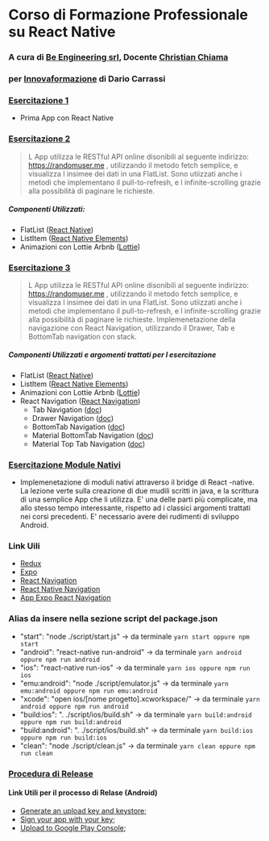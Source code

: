 # Corso di Formazione Professionale su React Native
### A cura di [Be Engineering srl](https://www.linkedin.com/company/be-engineering-srl/about/?viewAsMember=true), Docente [Christian Chiama](https://www.linkedin.com/in/christian-chiama/) ##
### per [Innovaformazione](https://www.innovaformazione.net) di Dario Carrassi ###


### [Esercitazione 1](https://github.com/be-engineering/Corso-React-Native/tree/master/Esercitazione-1) ###
* Prima App con React Native

### [Esercitazione 2](https://github.com/be-engineering/Corso-React-Native/tree/master/Esercitazione-2) ###
> L App utilizza le RESTful API online disonibili al seguente indirizzo: https://randomuser.me , utilizzando il metodo fetch semplice, e visualizza l insimee dei dati in una FlatList. Sono utiizzati anche i metodi che implementano il pull-to-refresh, e l infinite-scrolling grazie alla possibilità di paginare le richieste.

##### Componenti Utilizzati:
  * FlatList ([React Native](https://facebook.github.io/react-native/))
  * ListItem ([React Native Elements](https://react-native-training.github.io/react-native-elements/))
  * Animazioni con Lottie Arbnb ([Lottie](https://github.com/airbnb/lottie-react-native#readme))

### [Esercitazione 3](https://github.com/be-engineering/Corso-React-Native/tree/master/Esercitazione-3) ###
> L App utilizza le RESTful API online disonibili al seguente indirizzo: https://randomuser.me , utilizzando il metodo fetch semplice, e visualizza l insimee dei dati in una FlatList. Sono utiizzati anche i metodi che implementano il pull-to-refresh, e l infinite-scrolling grazie alla possibilità di paginare le richieste. Implemenetazione della navigazione con React Navigation, utilizzando il Drawer, Tab e BottomTab navigation con stack.

##### Componenti Utilizzati e argomenti trattati per l esercitazione
  * FlatList ([React Native](https://facebook.github.io/react-native/))
  * ListItem ([React Native Elements](https://react-native-training.github.io/react-native-elements/))
  * Animazioni con Lottie Arbnb ([Lottie](https://github.com/airbnb/lottie-react-native#readme))
  * React Navigation ([React Navigation](https://reactnavigation.org))
    * Tab Navigation ([doc](https://reactnavigation.org/docs/en/tab-based-navigation.html))
    * Drawer Navigation ([doc](https://reactnavigation.org/docs/en/drawer-based-navigation.html))
    * BottomTab Navigation ([doc](https://reactnavigation.org/docs/en/bottom-tab-navigator.html))
    * Material BottomTab Navigation ([doc](https://reactnavigation.org/docs/en/material-bottom-tab-navigator.html))
    * Material Top Tab Navigation ([doc](https://reactnavigation.org/docs/en/material-top-tab-navigator.html))

### [Esercitazione Module Nativi](https://github.com/be-engine4ering/Corso-React-Native/tree/master/Esercitazione-4) ###
* Implemenetazione di moduli nativi attraverso il bridge di React -native. La lezione verte sulla creazione di due mudili scritti in java, e la scrittura di una semplice App che li utilizza. E' una delle parti più complicate, ma allo stesso tempo interessante, rispetto ad i classici argomenti trattati nei corsi precedenti. E' necessario avere dei rudimenti di sviluppo Android.

### Link Uili
* [Redux](https://redux.js.org/introduction/examples)
* [Expo](https://docs.expo.io/versions/v32.0.0/introduction/installation/)
* [React Navigation](https://reactnavigation.org)
* [React Native Navigation](https://github.com/wix/react-native-navigation)
* [App Expo React Navigation](https://expo.io/@react-navigation/NavigationPlayground)


### Alias da insere nella sezione script del package.json
* "start": "node ./script/start.js"  -> da terminale ```yarn start oppure npm start```
* "android": "react-native run-android"  -> da terminale ```yarn android oppure npm run android```
* "ios": "react-native run-ios"  -> da terminale ```yarn ios oppure npm run ios```
* "emu:android": "node ./script/emulator.js"  -> da terminale ```yarn emu:android oppure npm run emu:android```
* "xcode": "open ios/[nome progetto].xcworkspace/"  -> da terminale ```yarn android oppure npm run android```
* "build:ios": ". ./script/ios/build.sh"  -> da terminale ```yarn build:android oppure npm run build:android```
* "build:android": ". ./script/ios/build.sh"  -> da terminale ```yarn build:ios oppure npm run build:ios```
* "clean": "node ./script/clean.js"  -> da terminale ```yarn clean oppure npm run clean```

### [Procedura di Release](https://github.com/be-engineering/Corso-React-Native/blob/master/docs/Release.md)

#### Link Utili per il processo di Relase (Android)

* [Generate an upload key and keystore](https://developer.android.com/studio/publish/app-signing);
* [Sign your app with your key](https://developer.android.com/studio/publish/app-signing#sign_release);
* [Upload to Google Play Console](https://developer.android.com/studio/publish/upload-bundle);


